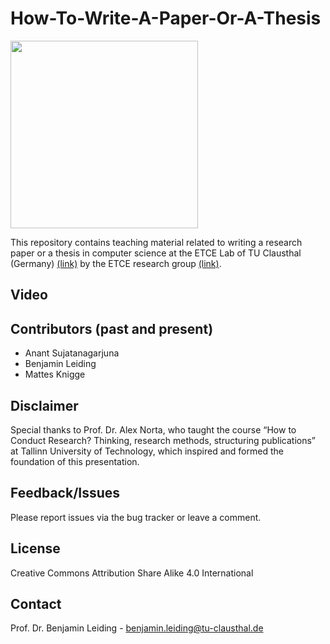 # How-To-Write-A-Paper-Or-A-Thesis
<img src="https://github.com/user-attachments/assets/bb514772-084e-439f-997a-badfe089be76" width="300">

This repository contains teaching material related to writing a research paper or a thesis in computer science at the ETCE Lab of TU Clausthal (Germany) [(link)](https://www.isse.tu-clausthal.de/en/) by the ETCE research group [(link)](https://etce-lab.com).

## Video


## Contributors (past and present)
- Anant Sujatanagarjuna
- Benjamin Leiding
- Mattes Knigge
  
## Disclaimer
Special thanks to Prof. Dr. Alex Norta, who taught the course “How to Conduct Research? Thinking, research methods, structuring publications” at Tallinn University of Technology, which inspired and formed the foundation of this presentation.

## Feedback/Issues
Please report issues via the bug tracker or leave a comment.

## License
Creative Commons Attribution Share Alike 4.0 International

## Contact
Prof. Dr. Benjamin Leiding - benjamin.leiding@tu-clausthal.de
